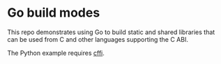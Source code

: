 # Go build modes

This repo demonstrates using Go to build
static and shared libraries
that can be used from C
and other languages supporting the C ABI.

The Python example requires [cffi](https://cffi.readthedocs.org/).
